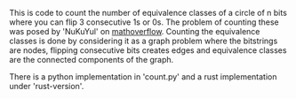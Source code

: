 This is code to count the number of equivalence classes of a circle of n bits
where you can flip 3 consecutive 1s or 0s. The problem of counting these was
posed by 'NuKuYul' on [mathoverflow][1]. Counting the equivalence classes is
done by considering it as a graph problem where the bitstrings are nodes,
flipping consecutive bits creates edges and equivalence classes are the
connected components of the graph.

There is a python implementation in 'count.py' and a rust implementation under
'rust-version'.

[1]: https://mathoverflow.net/questions/357250